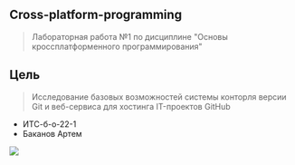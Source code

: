 ## Cross-platform-programming
>Лабораторная работа №1 по дисциплине "Основы кроссплатформенного программирования"
## Цель
>Исследование базовых возможностей системы конторля версии Git и веб-сервиса для хостинга IT-проектов GitHub
- ИТС-б-о-22-1
- Баканов Артем

![](https://techtelegraph.co.uk/wp-content/uploads/2022/10/cross-platform.jpg)
